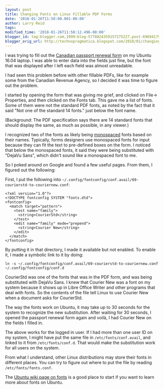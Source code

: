```yaml
---
layout: post
title: Changing Fonts on Linux Fillable PDF Forms
date: '2018-01-26T11:50:00.001-08:00'
author: Larry Reid
tags:
modified_time: '2018-01-26T11:50:12.496-08:00'
blogger_id: tag:blogger.com,1999:blog-5778824359157275227.post-6969417967636550956
blogger_orig_url: http://technopragmatica.blogspot.com/2018/01/changing-fonts-on-linux-fillable-pdf.html
---
```

I was trying to fill out the [Canadian passport renewal form](https://www.canada.ca/content/dam/ircc/migration/ircc/english/passport/forms/pdf/pptc054.pdf) on my Ubuntu 16.04 laptop. I was able to enter data into the fields just fine, but the font that was displayed after I left each field was almost unreadable.

I had seen this problem before with other fillable PDFs, like for example some from the Canadian Revenue Agency, so I decided it was time to figure out the problem.

I started by opening the form that was giving me grief, and clicked on File-> Properties, and then clicked on the Fonts tab. This gave me a list of fonts. Some of them were not the standard PDF fonts, as noted by the fact that it said "Not one of the standard 14 fonts." just below the font name.

(Background: The PDF specification says there are 14 standard fonts that should display the same, as much as possible, in any viewer.)

I recognized two of the fonts as likely being [monospaced](https://en.wikipedia.org/wiki/Monospaced_font "monospaced") fonts based on their names. Typically, forms designers use monospaced fonts for input because they can fit the text to pre-defined boxes on the form. I noticed that below the monospaced fonts, it said they were being substituted with "DejaVu Sans", which didn't sound like a monospaced font to me.

So I poked around on Google and found a few useful pages. From them, I figured out the following:

First, I put the following into `~/.config/fontconfig/conf.avail/69-courierstd-to-couriernew.conf`:
```
<?xml version="1.0"?>
<!DOCTYPE fontconfig SYSTEM "fonts.dtd">
<fontconfig>
  <match target="pattern">
    <test name="family">
      <string>CourierStd</string>
    </test>
    <edit name="family" mode="prepend">
      <string>Courier New</string>
    </edit>
  </match>
</fontconfig>
```
By putting it in that directory, I made it available but not enabled. To enable it, I made a symbolic link to it by doing:
```
ln -s ~/.config/fontconfig/conf.avail/69-courierstd-to-couriernew.conf ~/.config/fontconfig/conf.d
```

CourierStd was one of the fonts that was in the PDF form, and was being substituted with DejaVu Sans. I knew that Courier New was a font on my system because it shows up in Libre Office Writer and other programs that deal with fonts. So the contents of the file tell Linux to use Courier New when a document asks for CourierStd.

The way the fonts work on Ubuntu, it may take up to 30 seconds for the system to recognize the new substitution. After waiting for 30 seconds, I opened the passport renewal form again and voilà, I had Courier New on the fields I filled in.

The above works for the logged in user. If I had more than one user ID on my system, I might have put the same file in `/etc/fonts/conf.avail`, and linked to it from `/etc/fonts/conf.d`. That would make the substitution work for all users on the system.

From what I understand, other Linux distributions may store their fonts in different places. You can try to figure out where to put the file by reading `/etc/fonts/fonts.conf`.

The [Ubuntu wiki page on fonts](https://wiki.ubuntu.com/Fonts) is a good place to start if you want to learn more about fonts on Ubuntu.
